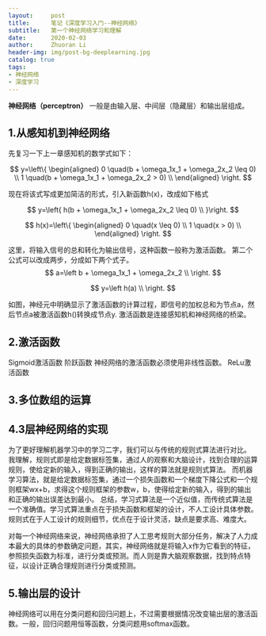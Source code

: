```yaml
---
layout:     post
title:      笔记《深度学习入门--神经网络》
subtitle:   第一个神经网络学习和理解
date:       2020-02-03
author:     Zhuoran Li
header-img: img/post-bg-deeplearning.jpg
catalog: true
tags:
- 神经网络
- 深度学习
---
```


**神经网络（perceptron）** 一般是由输入层、中间层（隐藏层）和输出层组成。

## 1.从感知机到神经网络
先复习一下上一章感知机的数学式如下：

$$
y=\left\{
\begin{aligned}
0 \quad(b + \omega_1x_1 + \omega_2x_2 \leq 0) \\
1 \quad(b + \omega_1x_1 + \omega_2x_2 > 0) \\
\end{aligned}
\right.
$$

现在将该式写成更加简洁的形式，引入新函数h(x)，改成如下格式

$$
y=\left{
h(b + \omega_1x_1 + \omega_2x_2 \leq 0) \\
}\right.
$$

$$
h(x)=\left\{
\begin{aligned}
0 \quad(x \leq 0) \\
1 \quad(x > 0) \\
\end{aligned}
\right.
$$

这里，将输入信号的总和转化为输出信号，这种函数一般称为激活函数。
第二个公式可以改成两步，分成如下两个式子。
$$
a=\left
b + \omega_1x_1 + \omega_2x_2 \\
\right.
$$

$$
y=\left
h(a) \\
\right.
$$

如图，神经元中明确显示了激活函数的计算过程，即信号的加权总和为节点a，然后节点a被激活函数h()转换成节点y.
激活函数是连接感知机和神经网络的桥梁。

## 2.激活函数
Sigmoid激活函数
阶跃函数
神经网络的激活函数必须使用非线性函数。
ReLu激活函数
## 3.多位数组的运算
## 4.3层神经网络的实现
为了更好理解机器学习中的学习二字，我们可以与传统的规则式算法进行对比。
我理解，规则式即是给定数据标签集，通过人的观察和大脑设计，找到合理的运算规则，使给定新的输入，得到正确的输出，这样的算法就是规则式算法。
而机器学习算法，就是给定数据标签集，通过一个损失函数和一个梯度下降公式和一个规则框架wx+b，求得这个规则框架的参数w，b，使得给定新的输入，得到的输出和正确的输出误差达到最小。
总结，学习式算法是一个近似值，而传统式算法是一个准确值。学习式算法重点在于损失函数和框架的设计，不人工设计具体参数。规则式在于人工设计的规则细节，优点在于设计灵活，缺点是要求高、难度大。

对每一个神经网络来说，神经网络承担了人工思考规则大部分任务，解决了人力成本最大的具体的参数确定问题，其实，神经网络就是将输入x作为它看到的特征，参照损失函数为标准，进行分类或预测。而人则是靠大脑观察数据，找到特点特征，以设计正确合理规则进行分类或预测。
## 5.输出层的设计
神经网络可以用在分类问题和回归问题上，不过需要根据情况改变输出层的激活函数。一般，回归问题用恒等函数，分类问题用softmax函数。

